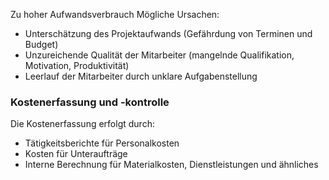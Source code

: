 Zu hoher Aufwandsverbrauch
Mögliche Ursachen:

- Unterschätzung des Projektaufwands (Gefährdung von Terminen und Budget)
- Unzureichende Qualität der Mitarbeiter (mangelnde Qualifikation, Motivation, Produktivität)
- Leerlauf der Mitarbeiter durch unklare Aufgabenstellung

### Kostenerfassung und -kontrolle

Die Kostenerfassung erfolgt durch:

  - Tätigkeitsberichte für Personalkosten
  - Kosten für Unteraufträge
  - Interne Berechnung für Materialkosten, Dienstleistungen und ähnliches
